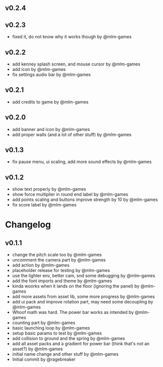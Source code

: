 ## v0.2.4




## v0.2.3

- fixed it, do not know why it works though by @mlm-games


## v0.2.2

- add kenney splash screen, and mouse cursor by @mlm-games
- add icon by @mlm-games
- fix settings audio bar by @mlm-games


## v0.2.1

- add credits to game by @mlm-games


## v0.2.0

- add banner and icon by @mlm-games
- add proper walls (and a lot of other stuff) by @mlm-games


## v0.1.3

- fix pause menu, ui scaling, add more sound effects by @mlm-games


## v0.1.2

- show text properly by @mlm-games
- show force multiplier in round end label by @mlm-games
- add points scaling and buttons improve strength by 10 by @mlm-games
- fix score label by @mlm-games


# Changelog

## v0.1.1

- change the pitch scale too by @mlm-games
- uncomment the camera part by @mlm-games
- add action by @mlm-games
- placeholder release for testing by @mlm-games
- use the lighter env, better cam, snd some debugging by @mlm-games
- add the font imports and theme by @mlm-games
- kinda woorks when it lands on the floor (ignoring the panel) by @mlm-games
- add more assets from asset lib, some more progress by @mlm-games
- add ui pack and improve rotation part, may need some decoupling by @mlm-games
- Whoof math was hard. The power bar works as intended by @mlm-games
- counting part by @mlm-games
- basic launching loop by @mlm-games
- setup basic params to test by @mlm-games
- add collision to ground and the spring by @mlm-games
- add all asset packs and a gradient for power bar (think that's not an asset?) by @mlm-games
- initial name change and other stuff by @mlm-games
- Initial commit by @ragebreaker

